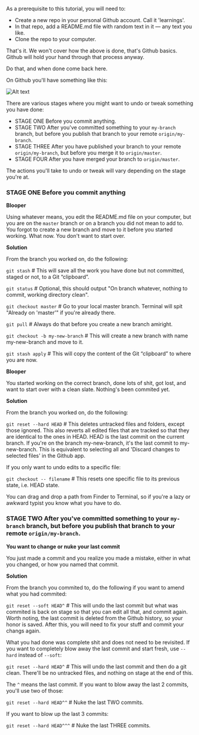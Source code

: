 As a prerequisite to this tutorial, you will need to:

* Create a new repo in your personal Github account. Call it 'learnings'.
* In that repo, add a README.md file with random text in it — any text you like.
* Clone the repo to your computer.

That's it. We won't cover how the above is done, that's Github basics. Github will hold your hand through that process anyway.

Do that, and when done come back here.

On Github you'll have something like this:

![Alt text](https://monosnap.com/file/X8tlyO5wmtjidy63drY61Ma7leUpyZ.png)

There are various stages where you might want to undo or tweak something you have done:

* STAGE ONE Before you commit anything.
* STAGE TWO After you've committed something to your `my-branch` branch, but before you publish that branch to your remote `origin/my-branch`.
* STAGE THREE After you have published your branch to your remote `origin/my-branch`, but before you merge it to `origin/master`.
* STAGE FOUR After you have merged your branch to `origin/master`.

The actions you'll take to undo or tweak will vary depending on the stage you're at.

### STAGE ONE Before you commit anything

**Blooper**

Using whatever means, you edit the README.md file on your computer, but you are on the `master` branch or on a branch you did not mean to add to. You forgot to create a new branch and move to it before you started working. What now. You don't want to start over.

**Solution**

From the branch you worked on, do the following:

`git stash` # This will save all the work you have done but not committed, staged or not, to a Git “clipboard”.

`git status` # Optional, this should output "On branch whatever, nothing to commit, working directory clean".

`git checkout master` # Go to your local master branch. Terminal will spit "Already on 'master'" if you're already there.

`git pull` # Always do that before you create a new branch amiright.

`git checkout -b my-new-branch` # This will create a new branch with name my-new-branch and move to it.

`git stash apply` # This will copy the content of the Git “clipboard” to where you are now.

**Blooper**

You started working on the correct branch, done lots of shit, got lost, and want to start over with a clean slate. Nothing's been commited yet.

**Solution**

From the branch you worked on, do the following:

`git reset --hard HEAD` # This deletes untracked files and folders, except those ignored. This also reverts all edited files that are tracked so that they are identical to the ones in HEAD. HEAD is the last commit on the current branch. If you're on the branch my-new-branch, it's the last commit to my-new-branch. This is equivalent to selecting all and 'Discard changes to selected files' in the Github app.

If you only want to undo edits to a specific file:

`git checkout -- filename` # This resets one specific file to its previous state, i.e. HEAD state.

You can drag and drop a path from Finder to Terminal, so if you're a lazy or awkward typist you know what you have to do.

### STAGE TWO After you've committed something to your `my-branch` branch, but before you publish that branch to your remote `origin/my-branch`.

**You want to change or nuke your last commit**

You just made a commit and you realize you made a mistake, either in what you changed, or how you named that commit.

**Solution**

From the branch you commited to, do the following if you want to amend what you had commited:

`git reset --soft HEAD^` # This will undo the last commit but what was commited is back on stage so that you can edit all that, and commit again. Worth noting, the last commit is deleted from the Github history, so your honor is saved. After this, you will need to fix your stuff and commit your changs again.

What you had done was complete shit and does not need to be revisited. If you want to completely blow away the last commit and start fresh, use `--hard` instead of `--soft`:

`git reset --hard HEAD^` # This will undo the last commit and then do a git clean. There'll be no untracked files, and nothing on stage at the end of this.

The `^` means the last commit. If you want to blow away the last 2 commits, you'll use two of those:

`git reset --hard HEAD^^` # Nuke the last TWO commits.

If you want to blow up the last 3 commits:

`git reset --hard HEAD^^^` # Nuke the last THREE commits.



